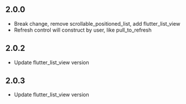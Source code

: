 ## 2.0.0
* Break change, remove scrollable_positioned_list, add flutter_list_view
* Refresh control will construct by user, like pull_to_refresh

## 2.0.2
* Update flutter_list_view version

## 2.0.3
* Update flutter_list_view version